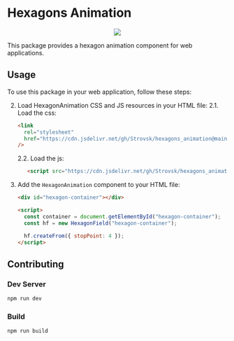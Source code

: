 # Hexagons Animation

<p align="center">
  <img src="https://raw.githubusercontent.com/Strovsk/hexagons_animation/main/public/hexagons.ico" />
</p>

This package provides a hexagon animation component for web applications.

## Usage

To use this package in your web application, follow these steps:

2. Load HexagonAnimation CSS and JS resources in your HTML file:
   2.1. Load the css:

   ```html
   <link
     rel="stylesheet"
     href="https://cdn.jsdelivr.net/gh/Strovsk/hexagons_animation@main/dist/hexagon.min.css"
   />
   ```

   2.2. Load the js:

   ```html
      <script src="https://cdn.jsdelivr.net/gh/Strovsk/hexagons_animation@main/dist/hexagon.min.js">
   ```

3. Add the `HexagonAnimation` component to your HTML file:

   ```html
   <div id="hexagon-container"></div>

   <script>
     const container = document.getElementById("hexagon-container");
     const hf = new HexagonField("hexagon-container");

     hf.createFrom({ stopPoint: 4 });
   </script>
   ```

## Contributing

### Dev Server

```bash
npm run dev
```

### Build

```bash
npm run build
```
